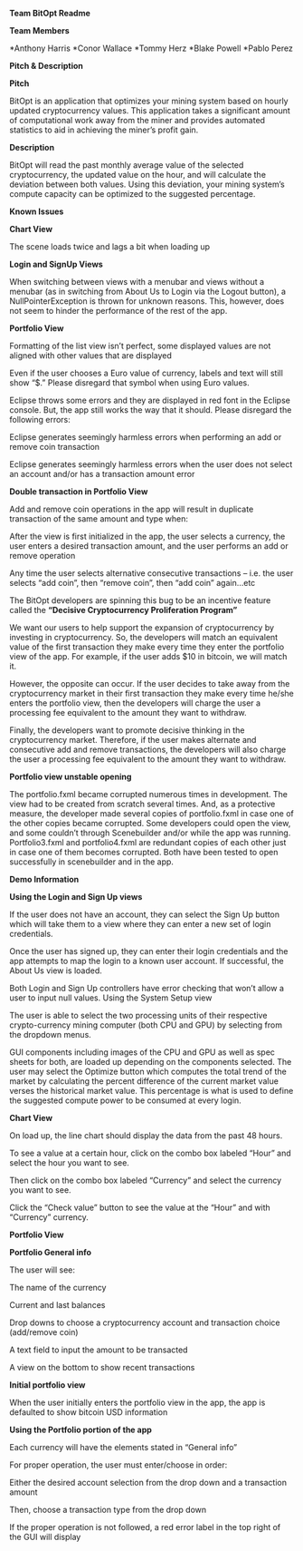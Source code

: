 **Team BitOpt Readme**

**Team Members**

*Anthony Harris
*Conor Wallace
*Tommy Herz
*Blake Powell
*Pablo Perez

**Pitch & Description**

**Pitch**

BitOpt is an application that optimizes your mining system based on hourly updated cryptocurrency values. This application takes a significant amount of computational work away from the miner and provides automated statistics to aid in achieving the miner’s profit gain.

**Description**

BitOpt will read the past monthly average value of the selected cryptocurrency, the updated value on the hour, and will calculate the deviation between both values. Using this deviation, your mining system’s compute capacity can be optimized to the suggested percentage.

**Known Issues**

**Chart View**

The scene loads twice and lags a bit when loading up

**Login and SignUp Views**

When switching between views with a menubar and views without a menubar (as in switching from About Us to Login via the Logout button), a NullPointerException is thrown for unknown reasons. This, however, does not seem to hinder the performance of the rest of the app.

**Portfolio View**

Formatting of the list view isn’t perfect, some displayed values are not aligned with other values that are displayed

Even if the user chooses a Euro value of currency, labels and text will still show “$.” Please disregard that symbol when using Euro values.

Eclipse throws some errors and they are displayed in red font in the Eclipse console. But, the app still works the way that it should. Please disregard the following errors:

Eclipse generates seemingly harmless errors when performing an add or remove coin transaction

Eclipse generates seemingly harmless errors when the user does not select an account and/or has a transaction amount error

**Double transaction in Portfolio View**

Add and remove coin operations in the app will result in duplicate transaction of the same amount and type when:

After the view is first initialized in the app, the user selects a currency, the user enters a desired transaction amount, and the user performs an add or remove operation

Any time the user selects alternative consecutive transactions – i.e. the user selects “add coin”, then “remove coin”, then “add coin” again…etc

The BitOpt developers are spinning this bug to be an incentive feature called the **“Decisive Cryptocurrency Proliferation Program”**

We want our users to help support the expansion of cryptocurrency by investing in cryptocurrency. So, the developers will match an equivalent value of the first transaction they make every time they enter the portfolio view of the app. For example, if the user adds $10 in bitcoin, we will match it. 

However, the opposite can occur. If the user decides to take away from the cryptocurrency market in their first transaction they make every time he/she enters the portfolio view, then the developers will charge the user a processing fee equivalent to the amount they want to withdraw.

Finally, the developers want to promote decisive thinking in the cryptocurrency market. Therefore, if the user makes alternate and consecutive add and remove transactions, the developers will also charge the user a processing fee equivalent to the amount they want to withdraw.

**Portfolio view unstable opening**

The portfolio.fxml became corrupted numerous times in development. The view had to be created from scratch several times. And, as a protective measure, the developer made several copies of portfolio.fxml in case one of the other copies became corrupted. 
Some developers could open the view, and some couldn’t through Scenebuilder and/or while the app was running.
Portfolio3.fxml and portfolio4.fxml are redundant copies of each other just in case one of them becomes corrupted. Both have been tested to open successfully in scenebuilder and in the app.

**Demo Information**

**Using the Login and Sign Up views**

If the user does not have an account, they can select the Sign Up button which will take them to a view where they can enter a new set of login credentials.

Once the user has signed up, they can enter their login credentials and the app attempts to map the login to a known user account.
If successful, the About Us view is loaded.

Both Login and Sign Up controllers have error checking that won’t allow a user to input null values.
Using the System Setup view

The user is able to select the two processing units of their respective crypto-currency mining computer (both CPU and GPU) by selecting from the dropdown menus.

GUI components including images of the CPU and GPU as well as spec sheets for both, are loaded up depending on the components selected.
The user may select the Optimize button which computes the total trend of the market by calculating the percent difference of the current market value verses the historical market value. This percentage is what is used to define the suggested compute power to be consumed at every login.

**Chart View**

On load up, the line chart should display the data from the past 48 hours.

To see a value at a certain hour, click on the combo box labeled “Hour” and select the hour you want to see.

Then click on the combo box labeled “Currency” and select the currency you want to see.

Click the “Check value” button to see the value at the “Hour” and with “Currency” currency.

**Portfolio View**

**Portfolio General info**

The user will see:

The name of the currency 

Current and last balances

Drop downs to choose a cryptocurrency account and transaction choice (add/remove coin)

A text field to input the amount to be transacted

A view on the bottom to show recent transactions

**Initial portfolio view**

When the user initially enters the portfolio view in the app, the app is defaulted to show bitcoin USD information

**Using the Portfolio portion of the app**

Each currency will have the elements stated in “General info”

For proper operation, the user must enter/choose in order:

Either the desired account selection from the drop down and a transaction amount

Then, choose a transaction type from the drop down

If the proper operation is not followed, a red error label in the top right of the GUI will display


